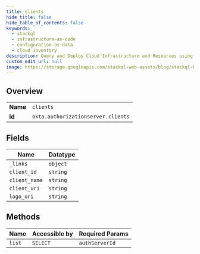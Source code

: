 ```yaml
---
title: clients
hide_title: false
hide_table_of_contents: false
keywords:
  - stackql
  - infrastructure-as-code
  - configuration-as-data
  - cloud inventory
description: Query and Deploy Cloud Infrastructure and Resources using SQL
custom_edit_url: null
image: https://storage.googleapis.com/stackql-web-assets/blog/stackql-blog-post-featured-image.png
---
```

  
    

## Overview
<table><tbody>
<tr><td><b>Name</b></td><td><code>clients</code></td></tr>
<tr><td><b>Id</b></td><td><code>okta.authorizationserver.clients</code></td></tr>
</tbody></table>

## Fields
| Name | Datatype |
| ---- | -------- |
| `_links` | `object` |
| `client_id` | `string` |
| `client_name` | `string` |
| `client_uri` | `string` |
| `logo_uri` | `string` |
## Methods
| Name | Accessible by | Required Params |
| ---- | ------------- | --------------- |
| `list` | `SELECT` | `authServerId` |
